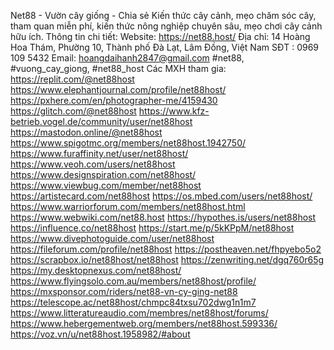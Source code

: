 Net88 - Vườn cây giống - Chia sẻ Kiến thức cây cảnh, mẹo chăm sóc cây, tham quan miễn phí, kiến thức nông nghiệp chuyên sâu, mẹo chơi cây cảnh hữu ích.
Thông tin chi tiết:
Website: https://net88.host/
Địa chỉ: 14 Hoàng Hoa Thám, Phường 10, Thành phố Đà Lạt, Lâm Đồng, Việt Nam
SĐT : 0969 109 5432
Email: hoangdaihanh2847@gmail.com
#net88, #vuong_cay_giong, #net88_host
Các MXH tham gia:
https://replit.com/@net88host
https://www.elephantjournal.com/profile/net88host/
https://pxhere.com/en/photographer-me/4159430
https://glitch.com/@net88host
https://www.kfz-betrieb.vogel.de/community/user/net88host
https://mastodon.online/@net88host
https://www.spigotmc.org/members/net88host.1942750/
https://www.furaffinity.net/user/net88host/
https://www.veoh.com/users/net88host
https://www.designspiration.com/net88host/
https://www.viewbug.com/member/net88host
https://artistecard.com/net88host
https://os.mbed.com/users/net88host/
https://www.warriorforum.com/members/net88host.html
https://www.webwiki.com/net88.host
https://hypothes.is/users/net88host
https://influence.co/net88host
https://start.me/p/5kKPpM/net88host
https://www.divephotoguide.com/user/net88host
https://fileforum.com/profile/net88host
https://postheaven.net/fhpyebo5o2
https://scrapbox.io/net88host/net88host
https://zenwriting.net/dgq760r65g
https://my.desktopnexus.com/net88host/
https://www.flyingsolo.com.au/members/net88host/profile/
https://mxsponsor.com/riders/net88-vn-cy-ging-net88
https://telescope.ac/net88host/chmpc84txsu702dwg1n1m7
https://www.litteratureaudio.com/membres/net88host/forums/
https://www.hebergementweb.org/members/net88host.599336/
https://voz.vn/u/net88host.1958982/#about

